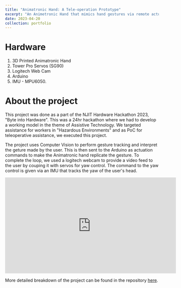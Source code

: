```yaml
---
title: "Animatronic Hand: A Tele-operation Prototype"
excerpt: "An Animetronic Hand that mimics hand gestures via remote actuation commands. Done during the NJIT Hardware Hackathon, "Byte into Hardware". <br/><br/><img src='/images/Archi.png' height='300'>"
date: 2023-04-20
collection: portfolio
---
```


Hardware
===
1. 3D Printed Animatronic Hand
2. Tower Pro Servos (SG90)
3. Logitech Web Cam
4. Arduino
5. IMU - MPU6050.

About the project
===
This project was done as a part of the NJIT Hardware Hackathon 2023, "Byte into Hardware". This was a 24hr hackathon where we had to develop a working model in the theme of Assistive Technology. We targeted assistance for workers in "Hazardous Environments" and as PoC for teleoperative assistance, we executed this project.

The project uses Computer Vision to perform gesture tracking and interpret the geture made by the user. This is then sent to the Arduino as actuation commands to make the Animatronic hand replicate the gesture.
To complete the loop, we used a logitech webcam to provide a video feed to the user by couping it with servos for yaw control. The command to the yaw control is given via an IMU that tracks the yaw of the user's head.

<iframe width="560" height="315" src="https://www.youtube.com/embed/Sb4F23Tmr3c?si=DhgsqGnh2qYovL29" title="YouTube video player" frameborder="0" allow="accelerometer; autoplay; clipboard-write; encrypted-media; gyroscope; picture-in-picture; web-share" allowfullscreen></iframe>

More detailed breakdown of the project can be found in the repository [here](https://https://github.com/govind-aadithya/Animetronic-Hand).
